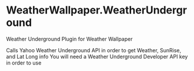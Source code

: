 # WeatherWallpaper.WeatherUnderground
Weather Underground Plugin for Weather Wallpaper

Calls Yahoo Weather Underground API in order to get Weather, SunRise, and Lat Long info
You will need a Weather Underground Developer API key in order to use
